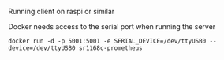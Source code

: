 
Running client on raspi or similar

Docker needs access to the serial port when running the server

```
docker run -d -p 5001:5001 -e SERIAL_DEVICE=/dev/ttyUSB0 --device=/dev/ttyUSB0 sr1168c-prometheus
```
